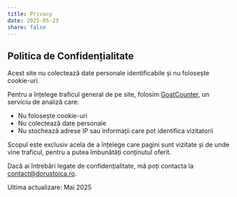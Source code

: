 ```yaml
---
title: Privacy
date: 2025-05-23
share: false
---
```


## Politica de Confidențialitate

Acest site nu colectează date personale identificabile și nu folosește cookie-uri.

Pentru a înțelege traficul general de pe site, folosim [GoatCounter](https://www.goatcounter.com/), un serviciu de analiză care:
- Nu folosește cookie-uri
- Nu colectează date personale
- Nu stochează adrese IP sau informații care pot identifica vizitatorii

Scopul este exclusiv acela de a înțelege care pagini sunt vizitate și de unde vine traficul, pentru a putea îmbunătăți conținutul oferit.

Dacă ai întrebări legate de confidențialitate, mă poți contacta la contact@dorustoica.ro.

Ultima actualizare: Mai 2025
